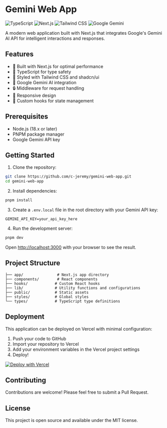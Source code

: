 # Gemini Web App

![TypeScript](https://img.shields.io/badge/TypeScript-007ACC?style=for-the-badge&logo=typescript&logoColor=white)
![Next.js](https://img.shields.io/badge/Next.js-000000?style=for-the-badge&logo=next.js&logoColor=white)
![Tailwind CSS](https://img.shields.io/badge/Tailwind_CSS-38B2AC?style=for-the-badge&logo=tailwind-css&logoColor=white)
![Google Gemini](https://img.shields.io/badge/Gemini-4285F4?style=for-the-badge&logo=google&logoColor=white)

A modern web application built with Next.js that integrates Google's Gemini AI API for intelligent interactions and responses.

## Features

- 🚀 Built with Next.js for optimal performance
- 💎 TypeScript for type safety
- 🎨 Styled with Tailwind CSS and shadcn/ui
- 🤖 Google Gemini AI integration
- 🔒 Middleware for request handling
- 📱 Responsive design
- 🎯 Custom hooks for state management

## Prerequisites

- Node.js (18.x or later)
- PNPM package manager
- Google Gemini API key

## Getting Started

1. Clone the repository:
```bash
git clone https://github.com/c-jeremy/gemini-web-app.git
cd gemini-web-app
```

2. Install dependencies:
```bash
pnpm install
```

3. Create a `.env.local` file in the root directory with your Gemini API key:
```env
GEMINI_API_KEY=your_api_key_here
```

4. Run the development server:
```bash
pnpm dev
```

Open [http://localhost:3000](http://localhost:3000) with your browser to see the result.

## Project Structure

```
├── app/               # Next.js app directory
├── components/        # React components
├── hooks/            # Custom React hooks
├── lib/              # Utility functions and configurations
├── public/           # Static assets
├── styles/           # Global styles
└── types/            # TypeScript type definitions
```

## Deployment

This application can be deployed on Vercel with minimal configuration:

1. Push your code to GitHub
2. Import your repository to Vercel
3. Add your environment variables in the Vercel project settings
4. Deploy!

[![Deploy with Vercel](https://vercel.com/button)](https://vercel.com/new/clone?repository-url=https%3A%2F%2Fgithub.com%2Fc-jeremy%2Fgemini-web-app)

## Contributing

Contributions are welcome! Please feel free to submit a Pull Request.

## License

This project is open source and available under the MIT license.
